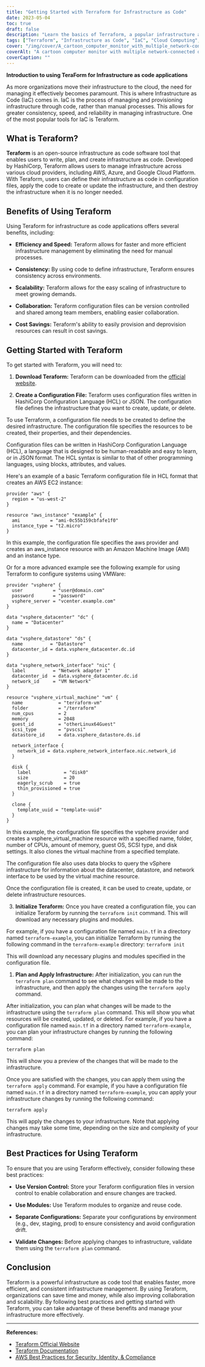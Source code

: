 ```yaml
---
title: "Getting Started with Terraform for Infrastructure as Code"
date: 2023-05-04
toc: true
draft: false
description: "Learn the basics of Terraform, a popular infrastructure as code tool, and how to use it to manage infrastructure efficiently."
tags: ["Terraform", "Infrastructure as Code", "IaC", "Cloud Computing", "DevOps", "Automation", "AWS", "Azure", "Google Cloud", "Cloud Providers", "Configuration Management", "Deployment", "Provisioning", "Resource Management", "Scalability", "Resilience", "Security", "Compliance", "Best Practices"]
cover: "/img/cover/A_cartoon_computer_monitor_with_multiple_network-connected.png"
coverAlt: "A cartoon computer monitor with multiple network-connected devices appearing as building blocks being added or removed, signifying infrastructure management with Terraform."
coverCaption: ""
---
```


**Introduction to using TeraForm for Infrastructure as code applications**

As more organizations move their infrastructure to the cloud, the need for managing it effectively becomes paramount. This is where Infrastructure as Code (IaC) comes in. IaC is the process of managing and provisioning infrastructure through code, rather than manual processes. This allows for greater consistency, speed, and reliability in managing infrastructure. One of the most popular tools for IaC is Teraform.

## What is Teraform?

**Teraform** is an open-source infrastructure as code software tool that enables users to write, plan, and create infrastructure as code. Developed by HashiCorp, Teraform allows users to manage infrastructure across various cloud providers, including AWS, Azure, and Google Cloud Platform. With Teraform, users can define their infrastructure as code in configuration files, apply the code to create or update the infrastructure, and then destroy the infrastructure when it is no longer needed. 

## Benefits of Using Teraform

Using Teraform for infrastructure as code applications offers several benefits, including:

- **Efficiency and Speed:** Teraform allows for faster and more efficient infrastructure management by eliminating the need for manual processes.

- **Consistency:** By using code to define infrastructure, Teraform ensures consistency across environments.

- **Scalability:** Teraform allows for the easy scaling of infrastructure to meet growing demands.

- **Collaboration:** Teraform configuration files can be version controlled and shared among team members, enabling easier collaboration.

- **Cost Savings:** Teraform's ability to easily provision and deprovision resources can result in cost savings.

## Getting Started with Teraform

To get started with Teraform, you will need to:

1. **Download Teraform:** Teraform can be downloaded from the [official website](https://www.terraform.io/downloads.html).

2. **Create a Configuration File:** Teraform uses configuration files written in HashiCorp Configuration Language (HCL) or JSON. The configuration file defines the infrastructure that you want to create, update, or delete.

To use Terraform, a configuration file needs to be created to define the desired infrastructure. The configuration file specifies the resources to be created, their properties, and their dependencies.

Configuration files can be written in HashiCorp Configuration Language (HCL), a language that is designed to be human-readable and easy to learn, or in JSON format. The HCL syntax is similar to that of other programming languages, using blocks, attributes, and values.

Here's an example of a basic Terraform configuration file in HCL format that creates an AWS EC2 instance:

```HCL
provider "aws" {
  region = "us-west-2"
}

resource "aws_instance" "example" {
  ami           = "ami-0c55b159cbfafe1f0"
  instance_type = "t2.micro"
}
```
In this example, the configuration file specifies the aws provider and creates an aws_instance resource with an Amazon Machine Image (AMI) and an instance type.

Or for a more advanced example see the following example for using Terraform to configure systems using VMWare:
```HCL
provider "vsphere" {
  user           = "user@domain.com"
  password       = "password"
  vsphere_server = "vcenter.example.com"
}

data "vsphere_datacenter" "dc" {
  name = "Datacenter"
}

data "vsphere_datastore" "ds" {
  name          = "Datastore"
  datacenter_id = data.vsphere_datacenter.dc.id
}

data "vsphere_network_interface" "nic" {
  label          = "Network adapter 1"
  datacenter_id  = data.vsphere_datacenter.dc.id
  network_id     = "VM Network"
}

resource "vsphere_virtual_machine" "vm" {
  name             = "terraform-vm"
  folder           = "/terraform"
  num_cpus         = 2
  memory           = 2048
  guest_id         = "otherLinux64Guest"
  scsi_type        = "pvscsi"
  datastore_id     = data.vsphere_datastore.ds.id

  network_interface {
    network_id = data.vsphere_network_interface.nic.network_id
  }

  disk {
    label            = "disk0"
    size             = 20
    eagerly_scrub    = true
    thin_provisioned = true
  }

  clone {
    template_uuid = "template-uuid"
  }
}

```

In this example, the configuration file specifies the vsphere provider and creates a vsphere_virtual_machine resource with a specified name, folder, number of CPUs, amount of memory, guest OS, SCSI type, and disk settings. It also clones the virtual machine from a specified template.

The configuration file also uses data blocks to query the vSphere infrastructure for information about the datacenter, datastore, and network interface to be used by the virtual machine resource.

Once the configuration file is created, it can be used to create, update, or delete infrastructure resources.

3. **Initialize Teraform:** Once you have created a configuration file, you can initialize Teraform by running the `terraform init` command. This will download any necessary plugins and modules.

For example, if you have a configuration file named `main.tf` in a directory named `terraform-example`, you can initialize Terraform by running the following command in the `terraform-example` directory: ```terraform init```

This will download any necessary plugins and modules specified in the configuration file.

1. **Plan and Apply Infrastructure:** After initialization, you can run the `terraform plan` command to see what changes will be made to the infrastructure, and then apply the changes using the `terraform apply` command.

After initialization, you can plan what changes will be made to the infrastructure using the `terraform plan` command. This will show you what resources will be created, updated, or deleted. For example, if you have a configuration file named `main.tf` in a directory named `terraform-example`, you can plan your infrastructure changes by running the following command:

```terraform plan```

This will show you a preview of the changes that will be made to the infrastructure.

Once you are satisfied with the changes, you can apply them using the `terraform apply` command. For example, if you have a configuration file named `main.tf` in a directory named `terraform-example`, you can apply your infrastructure changes by running the following command:

```terraform apply```

This will apply the changes to your infrastructure. Note that applying changes may take some time, depending on the size and complexity of your infrastructure.

## Best Practices for Using Teraform

To ensure that you are using Teraform effectively, consider following these best practices:

- **Use Version Control:** Store your Teraform configuration files in version control to enable collaboration and ensure changes are tracked.

- **Use Modules:** Use Teraform modules to organize and reuse code.

- **Separate Configurations:** Separate your configurations by environment (e.g., dev, staging, prod) to ensure consistency and avoid configuration drift.

- **Validate Changes:** Before applying changes to infrastructure, validate them using the `terraform plan` command.

## Conclusion

Teraform is a powerful infrastructure as code tool that enables faster, more efficient, and consistent infrastructure management. By using Teraform, organizations can save time and money, while also improving collaboration and scalability. By following best practices and getting started with Teraform, you can take advantage of these benefits and manage your infrastructure more effectively.

---

**References:**

- [Teraform Official Website](https://www.terraform.io/)
- [Teraform Documentation](https://www.terraform.io/docs/index.html)
- [AWS Best Practices for Security, Identity, & Compliance](https://aws.amazon.com/architecture/security-identity-compliance/)
